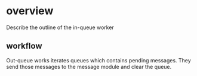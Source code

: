  # overview
Describe the outline of the in-queue worker

## workflow
Out-queue works iterates queues which contains pending messages. They send those messages to the message module and clear the queue.
